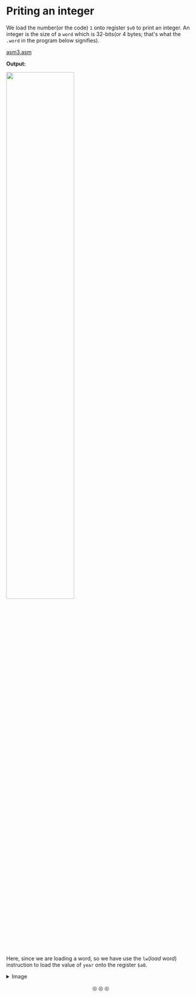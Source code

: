 # Priting an integer

We load the number(or the code) `1` onto register `$v0` to print an integer. An integer is the size of a `word` which is 32-bits(or 4 bytes; that's what the `.word` in the program below signifies).

[asm3.asm](https://github.com/C0DER11101/MIPS/blob/MIPS/tests/asm3.asm)

**Output:**

<img src="https://user-images.githubusercontent.com/96164229/240684930-c7898c8e-63c4-4067-b7f5-c6e96836b303.png" width="60%" height="60%">

Here, since we are loading a word, so we have use the `lw`(_load word_) instruction to load the value of `year` onto the register `$a0`.

<details>
<summary>Image</summary>

<img src="https://user-images.githubusercontent.com/96164229/240685730-cc0034dc-9313-4d37-b642-fc92cf4fdf5d.png" width="60%" height="60%">

The value of `year` is stored in register `$a0` and its address is stored in register `$at`.

</details>

<p align="center">
&#9678; &#9678; &#9678;
</p>
